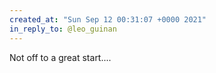 ```yaml
---
created_at: "Sun Sep 12 00:31:07 +0000 2021"
in_reply_to: @leo_guinan
---
```


Not off to a great start....